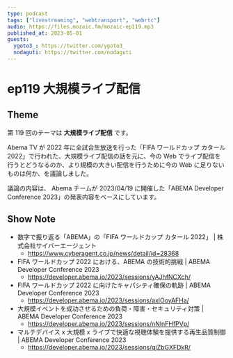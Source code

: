 ```yaml
---
type: podcast
tags: ["livestreaming", "webtransport", "webrtc"]
audio: https://files.mozaic.fm/mozaic-ep119.mp3
published_at: 2023-05-01
guests:
  ygoto3_: https://twitter.com/ygoto3_
  nodaguti: https://twitter.com/nodaguti
---
```


# ep119 大規模ライブ配信

## Theme

第 119 回のテーマは **大規模ライブ配信** です。

Abema TV が 2022 年に全試合生放送を行った「FIFA ワールドカップ カタール 2022」で行われた、大規模ライブ配信の話を元に、今の Web でライブ配信を行うとどうなるのか、より規模の大きい配信を行うために今の Web に足りないものは何か、を議論しました。

議論の内容は、 Abema チームが 2023/04/19 に開催した「ABEMA Developer Conference 2023」の発表内容をベースにしています。

## Show Note

- 数字で振り返る「ABEMA」の「FIFA ワールドカップ カタール 2022」 | 株式会社サイバーエージェント
  - https://www.cyberagent.co.jp/news/detail/id=28368
- FIFA ワールドカップ 2022 における、ABEMA の技術的挑戦 | ABEMA Developer Conference 2023
  - https://developer.abema.io/2023/sessions/yAJhfNCXch/
- FIFA ワールドカップ 2022 に向けたキャパシティ確保の軌跡 | ABEMA Developer Conference 2023
  - https://developer.abema.io/2023/sessions/axlOoyAFHa/
- 大規模イベントを成功させるための負荷・障害・セキュリティ対策 | ABEMA Developer Conference 2023
  - https://developer.abema.io/2023/sessions/nNlnFHfPVp/
- マルチデバイス x 大規模 x ライブで快適な視聴体験を提供する再生品質制御 | ABEMA Developer Conference 2023
  - https://developer.abema.io/2023/sessions/qjZbGXFDkR/
